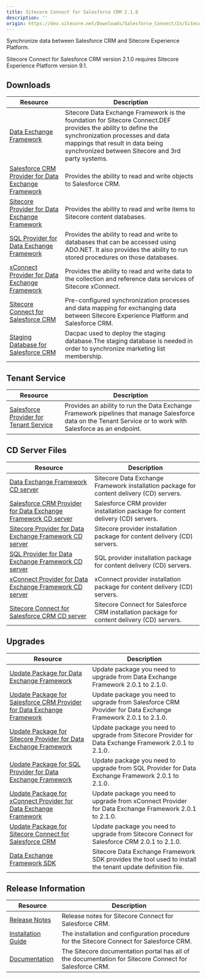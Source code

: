 ```yaml
---
title: Sitecore Connect for Salesforce CRM 2.1.0
description: ''
origin: https://dev.sitecore.net/Downloads/Salesforce_Connect/2x/Sitecore_Connect_for_Salesforce_CRM_210.aspx
---
```


Synchronize data between Salesforce CRM and Sitecore Experience Platform.

  <Alert variant='warning' mb={4}>
    <AlertIcon />
    Sitecore Connect for Salesforce CRM version 2.1.0 requires Sitecore Experience Platform version 9.1.
  </Alert>
  

## Downloads

 | Resource | Description |
 | --- | --- |
 | [Data Exchange Framework](https://scdp.blob.core.windows.net/downloads/Salesforce%20Connect/2x/Sitecore%20Connect%20for%20Salesforce%20CRM%20210/Secure/Data%20Exchange%20Framework%202.1.0%20rev.%20181113.zip) | Sitecore Data Exchange Framework is the foundation for Sitecore Connect.DEF provides the ability to define the synchronization processes and data mappings that result in data being synchronized between Sitecore and 3rd party systems. |
 | [Salesforce CRM Provider for Data Exchange Framework](https://scdp.blob.core.windows.net/downloads/Salesforce%20Connect/2x/Sitecore%20Connect%20for%20Salesforce%20CRM%20210/Secure/Salesforce%20Provider%20for%20Data%20Exchange%20Framework%202.1.0%20rev.%20181113.zip) | Provides the ability to read and write objects to Salesforce CRM. |
 | [Sitecore Provider for Data Exchange Framework](https://scdp.blob.core.windows.net/downloads/Salesforce%20Connect/2x/Sitecore%20Connect%20for%20Salesforce%20CRM%20210/Secure/Sitecore%20Provider%20for%20Data%20Exchange%20Framework%202.1.0%20rev.%20181113.zip) | Provides the ability to read and write items to Sitecore content databases. |
 | [SQL Provider for Data Exchange Framework](https://scdp.blob.core.windows.net/downloads/Salesforce%20Connect/2x/Sitecore%20Connect%20for%20Salesforce%20CRM%20210/Secure/SQL%20Provider%20for%20Data%20Exchange%20Framework%202.1.0%20rev.%20181113.zip) | Provides the ability to read and write to databases that can be accessed using ADO.NET. It also provides the ability to run stored procedures on those databases. |
 | [xConnect Provider for Data Exchange Framework](https://scdp.blob.core.windows.net/downloads/Salesforce%20Connect/2x/Sitecore%20Connect%20for%20Salesforce%20CRM%20210/Secure/XConnect%20Provider%20for%20Data%20Exchange%20Framework%202.1.0%20rev.%20181113.zip) | Provides the ability to read and write data to the collection and reference data services of Sitecore xConnect. |
 | [Sitecore Connect for Salesforce CRM](https://scdp.blob.core.windows.net/downloads/Salesforce%20Connect/2x/Sitecore%20Connect%20for%20Salesforce%20CRM%20210/Secure/Connect%20for%20Salesforce%202.1.0%20rev.%20181113.zip) | Pre-configured synchronization processes and data mapping for exchanging data between Sitecore Experience Platform and Salesforce CRM. |
 | [Staging Database for Salesforce CRM](https://scdp.blob.core.windows.net/downloads/Salesforce%20Connect/2x/Sitecore%20Connect%20for%20Salesforce%20CRM%20210/Secure/Sitecore.DataExchange.Staging.dacpac) | Dacpac used to deploy the staging database.The staging database is needed in order to synchronize marketing list membership. |

## Tenant Service

 | Resource | Description |
 | --- | --- |
 | [Salesforce Provider for Tenant Service](https://scdp.blob.core.windows.net/downloads/Salesforce%20Connect/2x/Sitecore%20Connect%20for%20Salesforce%20CRM%20210/Secure/Salesforce%20Provider%20for%20Tenant%20Service%20210%20rev%20181113scwdp.zip) | Provides an ability to run the Data Exchange Framework pipelines that manage Salesforce data on the Tenant Service or to work with Salesforce as an endpoint. |

## CD Server Files

 | Resource | Description |
 | --- | --- |
 | [Data Exchange Framework CD server](https://scdp.blob.core.windows.net/downloads/Salesforce%20Connect/2x/Sitecore%20Connect%20for%20Salesforce%20CRM%20210/Secure/Data%20Exchange%20Framework%20CD%20Server%202.1.0%20rev.%20181113.zip) | Sitecore Data Exchange Framework installation package for content delivery (CD) servers. |
 | [Salesforce CRM Provider for Data Exchange Framework CD server](https://scdp.blob.core.windows.net/downloads/Salesforce%20Connect/2x/Sitecore%20Connect%20for%20Salesforce%20CRM%20210/Secure/Salesforce%20Provider%20for%20Data%20Exchange%20Framework%20CD%20Server%202.1.0%20rev.%20181113.zip) | Salesforce CRM provider installation package for content delivery (CD) servers. |
 | [Sitecore Provider for Data Exchange Framework CD server](https://scdp.blob.core.windows.net/downloads/Salesforce%20Connect/2x/Sitecore%20Connect%20for%20Salesforce%20CRM%20210/Secure/Sitecore%20Provider%20for%20Data%20Exchange%20Framework%20CD%20Server%202.1.0%20rev.%20181113.zip) | Sitecore provider installation package for content delivery (CD) servers. |
 | [SQL Provider for Data Exchange Framework CD server](https://scdp.blob.core.windows.net/downloads/Salesforce%20Connect/2x/Sitecore%20Connect%20for%20Salesforce%20CRM%20210/Secure/SQL%20Provider%20for%20Data%20Exchange%20Framework%20CD%20Server%202.1.0%20rev.%20181113.zip) | SQL provider installation package for content delivery (CD) servers. |
 | [xConnect Provider for Data Exchange Framework CD server](https://scdp.blob.core.windows.net/downloads/Salesforce%20Connect/2x/Sitecore%20Connect%20for%20Salesforce%20CRM%20210/Secure/XConnect%20Provider%20for%20Data%20Exchange%20Framework%20CD%20Server%202.1.0%20rev.%20181113.zip) | xConnect provider installation package for content delivery (CD) servers. |
 | [Sitecore Connect for Salesforce CRM CD server](https://scdp.blob.core.windows.net/downloads/Salesforce%20Connect/2x/Sitecore%20Connect%20for%20Salesforce%20CRM%20210/Secure/Connect%20for%20Salesforce%20CD%20Server%202.1.0%20rev.%20181113.zip) | Sitecore Connect for Salesforce CRM installation package for content delivery (CD) servers. |

## Upgrades

 | Resource | Description |
 | --- | --- |
 | [Update Package for Data Exchange Framework](https://scdp.blob.core.windows.net/downloads/Salesforce%20Connect/2x/Sitecore%20Connect%20for%20Salesforce%20CRM%20210/Secure/Data%20Exchange%20Framework%202.1.0.update) | Update package you need to upgrade from Data Exchange Framework 2.0.1 to 2.1.0. |
 | [Update Package for Salesforce CRM Provider for Data Exchange Framework](https://scdp.blob.core.windows.net/downloads/Salesforce%20Connect/2x/Sitecore%20Connect%20for%20Salesforce%20CRM%20210/Secure/Salesforce%20Provider%20for%20Data%20Exchange%20Framework%20%202.1.0.update) | Update package you need to upgrade from Salesforce CRM Provider for Data Exchange Framework 2.0.1 to 2.1.0. |
 | [Update Package for Sitecore Provider for Data Exchange Framework](https://scdp.blob.core.windows.net/downloads/Salesforce%20Connect/2x/Sitecore%20Connect%20for%20Salesforce%20CRM%20210/Secure/Sitecore%20Provider%20for%20Data%20Exchange%20Framework%202.1.0.update) | Update package you need to upgrade from Sitecore Provider for Data Exchange Framework 2.0.1 to 2.1.0. |
 | [Update Package for SQL Provider for Data Exchange Framework](https://scdp.blob.core.windows.net/downloads/Salesforce%20Connect/2x/Sitecore%20Connect%20for%20Salesforce%20CRM%20210/Secure/SQL%20Provider%20for%20Data%20Exchange%20Framework%202.1.0.update) | Update package you need to upgrade from SQL Provider for Data Exchange Framework 2.0.1 to 2.1.0. |
 | [Update Package for xConnect Provider for Data Exchange Framework](https://scdp.blob.core.windows.net/downloads/Salesforce%20Connect/2x/Sitecore%20Connect%20for%20Salesforce%20CRM%20210/Secure/xConnect%20Provider%20for%20Data%20Exchange%20Framework%202.1.0.update) | Update package you need to upgrade from xConnect Provider for Data Exchange Framework 2.0.1 to 2.1.0. |
 | [Update Package for Sitecore Connect for Salesforce CRM](https://scdp.blob.core.windows.net/downloads/Salesforce%20Connect/2x/Sitecore%20Connect%20for%20Salesforce%20CRM%20210/Secure/Connect%20for%20Salesforce%202.1.0.update) | Update package you need to upgrade from Sitecore Connect for Salesforce CRM 2.0.1 to 2.1.0. |
 | [Data Exchange Framework SDK](https://scdp.blob.core.windows.net/downloads/Salesforce%20Connect/2x/Sitecore%20Connect%20for%20Salesforce%20CRM%20210/Secure/Data%20Exchange%20Framework%20SDK%202.1.0%20rev.%20181113.zip) | Sitecore Data Exchange Framework SDK provides the tool used to install the tenant update definition file. |

## Release Information

 | Resource | Description |
 | --- | --- |
 | [Release Notes](/downloads/Salesforce_Connect/2x/Sitecore_Connect_for_Salesforce_CRM_210/Release_Notes) | Release notes for Sitecore Connect for Salesforce CRM. |
 | [Installation Guide](https://scdp.blob.core.windows.net/downloads/Salesforce%20Connect/2x/Sitecore%20Connect%20for%20Salesforce%20CRM%20210/Secure/Sitecore_Connect_for_Salesforce_2_1_Installation_G-en.pdf) | The installation and configuration procedure for the Sitecore Connect for Salesforce CRM. |
 | [Documentation](https://doc.sitecore.com/developers/salesforce-connect/21/sitecore-connect-for-salesforce-crm/en/index-en.html) | The Sitecore documentation portal has all of the documentation for Sitecore Connect for Salesforce CRM. |